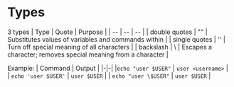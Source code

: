 # Types
3 types
| Type | Quote | Purpose |
| -- | -- | -- |
| double quotes | "" | Substitutes values of variables and commands within |
| single quotes | '' | Turn off special meaning of all characters |
| backslash | \\ | Escapes a character; removes special meaning from a character |

Example:
| Command | Output |
|-|-|
|`echo "user $USER"` | `user <username>` |
| `echo 'user $USER'` | `user $USER` |
| `echo "user \$USER"` | `user $USER` |


